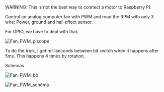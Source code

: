 WARNING: This is not the best way to connect a motor to Raspberry PI.

Control an analog computer fan with PWM and read the RPM with only 3 wire: Power, ground and hall effect sensor.

For GPIO, we have to deal with that:

![Fan_PWM_piscope](https://user-images.githubusercontent.com/46988275/54840986-a0584e00-4ca4-11e9-8593-cf068c1db6b0.png)

To do the trick, I get milliseconds between bit switch when it happens after 5ms. This happens 4 times by rotation.

Schemas

![Fan_PWM_bb](https://user-images.githubusercontent.com/46988275/54840432-6c305d80-4ca3-11e9-8960-9d9df191c138.png)

![Fan_PWM_schéma](https://user-images.githubusercontent.com/46988275/54840433-6c305d80-4ca3-11e9-93e9-00b92c1430a5.png)
